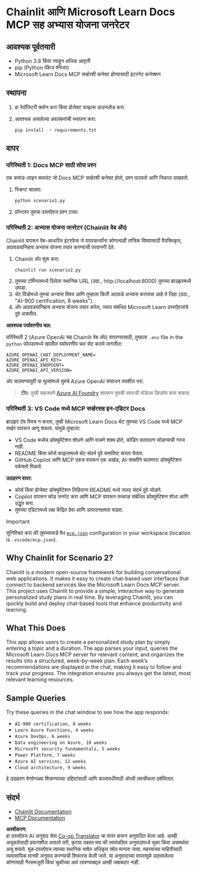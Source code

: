 <!--
CO_OP_TRANSLATOR_METADATA:
{
  "original_hash": "a05fb941810e539147fec53aaadbb6fd",
  "translation_date": "2025-06-21T14:28:25+00:00",
  "source_file": "09-CaseStudy/docs-mcp/solution/python/README.md",
  "language_code": "mr"
}
-->
# Chainlit आणि Microsoft Learn Docs MCP सह अभ्यास योजना जनरेटर

## आवश्यक पूर्वतयारी

- Python 3.8 किंवा त्याहून अधिक आवृत्ती
- pip (Python पॅकेज मॅनेजर)
- Microsoft Learn Docs MCP सर्व्हरशी कनेक्ट होण्यासाठी इंटरनेट कनेक्शन

## स्थापना

1. हा रेपॉजिटरी क्लोन करा किंवा प्रोजेक्ट फाइल्स डाउनलोड करा.
2. आवश्यक असलेल्या अवलंबनांची स्थापना करा:

   ```bash
   pip install -r requirements.txt
   ```

## वापर

### परिस्थिती 1: Docs MCP साठी सोपा प्रश्न
एक कमांड-लाइन क्लायंट जो Docs MCP सर्व्हरशी कनेक्ट होतो, प्रश्न पाठवतो आणि निकाल दाखवतो.

1. स्क्रिप्ट चालवा:
   ```bash
   python scenario1.py
   ```
2. प्रॉम्प्टवर तुमचा दस्तऐवज प्रश्न टाका.

### परिस्थिती 2: अभ्यास योजना जनरेटर (Chainlit वेब अ‍ॅप)
Chainlit वापरून वेब-आधारित इंटरफेस जे वापरकर्त्यांना कोणत्याही तांत्रिक विषयासाठी वैयक्तिकृत, आठवड्यांनिहाय अभ्यास योजना तयार करण्याची परवानगी देते.

1. Chainlit अ‍ॅप सुरू करा:
   ```bash
   chainlit run scenario2.py
   ```
2. तुमच्या टर्मिनलमध्ये दिलेला स्थानिक URL (उदा., http://localhost:8000) तुमच्या ब्राउझरमध्ये उघडा.
3. चॅट विंडोमध्ये तुमचा अभ्यास विषय आणि तुम्हाला किती आठवडे अभ्यास करायचा आहे ते लिहा (उदा., "AI-900 certification, 8 weeks").
4. अ‍ॅप आठवड्यांनिहाय अभ्यास योजना तयार करेल, ज्यात संबंधित Microsoft Learn दस्तऐवजांचे दुवे असतील.

**आवश्यक पर्यावरणीय चल:**

परिस्थिती 2 (Azure OpenAI सह Chainlit वेब अ‍ॅप) वापरण्यासाठी, तुम्हाला `.env` file in the `python` फोल्डरमध्ये खालील पर्यावरणीय चल सेट करावे लागतील:

```
AZURE_OPENAI_CHAT_DEPLOYMENT_NAME=
AZURE_OPENAI_API_KEY=
AZURE_OPENAI_ENDPOINT=
AZURE_OPENAI_API_VERSION=
```

अ‍ॅप चालवण्यापूर्वी या मूल्यांमध्ये तुमचे Azure OpenAI संसाधन तपशील भरा.

> **टीप:** तुम्ही सहजपणे [Azure AI Foundry](https://ai.azure.com/) वापरून तुमची स्वतःची मॉडेल्स डिप्लॉय करू शकता.

### परिस्थिती 3: VS Code मध्ये MCP सर्व्हरसह इन-एडिटर Docs

ब्राउझर टॅब स्विच न करता, तुम्ही Microsoft Learn Docs थेट तुमच्या VS Code मध्ये MCP सर्व्हर वापरून आणू शकता. यामुळे तुम्हाला:
- VS Code मध्येच डॉक्युमेंटेशन शोधणे आणि वाचणे शक्य होते, कोडिंग वातावरण सोडण्याची गरज नाही.
- README किंवा कोर्स फाइल्समध्ये थेट संदर्भ दुवे समाविष्ट करता येतात.
- GitHub Copilot आणि MCP एकत्र वापरून एक अखंड, AI-शक्तीने चालणारा डॉक्युमेंटेशन वर्कफ्लो मिळतो.

**उदाहरण वापर:**
- कोर्स किंवा प्रोजेक्ट डॉक्युमेंटेशन लिहिताना README मध्ये जलद संदर्भ दुवे जोडणे.
- Copilot वापरून कोड जनरेट करा आणि MCP वापरून तत्काळ संबंधित डॉक्युमेंटेशन शोधा आणि उद्धृत करा.
- तुमच्या एडिटरमध्ये लक्ष केंद्रित ठेवा आणि उत्पादनक्षमता वाढवा.

> [!IMPORTANT]
> सुनिश्चित करा की तुमच्याकडे वैध [`mcp.json`](../../../../../../09-CaseStudy/docs-mcp/solution/scenario3/mcp.json) configuration in your workspace (location is `.vscode/mcp.json`).

## Why Chainlit for Scenario 2?

Chainlit is a modern open-source framework for building conversational web applications. It makes it easy to create chat-based user interfaces that connect to backend services like the Microsoft Learn Docs MCP server. This project uses Chainlit to provide a simple, interactive way to generate personalized study plans in real time. By leveraging Chainlit, you can quickly build and deploy chat-based tools that enhance productivity and learning.

## What This Does

This app allows users to create a personalized study plan by simply entering a topic and a duration. The app parses your input, queries the Microsoft Learn Docs MCP server for relevant content, and organizes the results into a structured, week-by-week plan. Each week’s recommendations are displayed in the chat, making it easy to follow and track your progress. The integration ensures you always get the latest, most relevant learning resources.

## Sample Queries

Try these queries in the chat window to see how the app responds:

- `AI-900 certification, 8 weeks`
- `Learn Azure Functions, 4 weeks`
- `Azure DevOps, 6 weeks`
- `Data engineering on Azure, 10 weeks`
- `Microsoft security fundamentals, 5 weeks`
- `Power Platform, 7 weeks`
- `Azure AI services, 12 weeks`
- `Cloud architecture, 9 weeks` 

हे उदाहरण वेगवेगळ्या शिकण्याच्या उद्दिष्टांसाठी आणि कालावधींसाठी अ‍ॅपची लवचीकता दर्शवितात.

## संदर्भ

- [Chainlit Documentation](https://docs.chainlit.io/)
- [MCP Documentation](https://github.com/MicrosoftDocs/mcp)

**अस्वीकरण**:  
हा दस्तऐवज AI अनुवाद सेवा [Co-op Translator](https://github.com/Azure/co-op-translator) चा वापर करून अनुवादित केला आहे. आम्ही अचूकतेसाठी प्रयत्नशील असलो तरी, कृपया लक्षात घ्या की स्वयंचलित अनुवादांमध्ये चुका किंवा असमर्थता असू शकते. मूळ दस्तऐवज त्याच्या स्थानिक भाषेत अधिकृत स्रोत मानला जावा. महत्त्वाच्या माहितीसाठी व्यावसायिक मानवी अनुवाद करण्याची शिफारस केली जाते. या अनुवादाच्या वापरामुळे उद्भवलेल्या कोणत्याही गैरसमजुती किंवा चुकीच्या अर्थ लावण्याबद्दल आम्ही जबाबदार नाही.